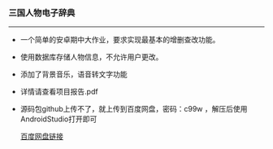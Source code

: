 ###  三国人物电子辞典

---

- 一个简单的安卓期中大作业，要求实现最基本的增删查改功能。
- 使用数据库存储人物信息，不允许用户更改。
- 添加了背景音乐，语音转文字功能
- 详情请查看项目报告.pdf
- 源码包github上传不了，就上传到百度网盘，密码：c99w ，解压后使用AndroidStudio打开即可
   
  [百度网盘链接](http://pan.baidu.com/s/1dFD7CjR)
